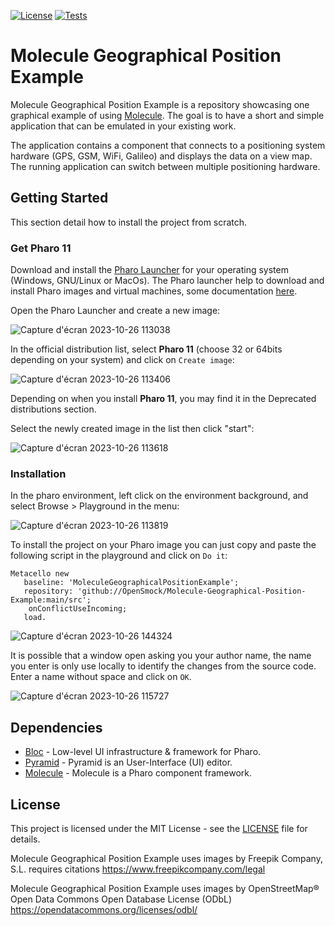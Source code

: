 [![License](https://img.shields.io/github/license/OpenSmock/Molecule-Geographical-Position-Example.svg)](./LICENSE)
[![Tests](https://github.com/OpenSmock/Molecule-Geographical-Position-Example/actions/workflows/Tests.yml/badge.svg)](https://github.com/OpenSmock/Molecule-Geographical-Position-Example/actions/workflows/Tests.yml)

# Molecule Geographical Position Example

Molecule Geographical Position Example is a repository showcasing one graphical example of using [Molecule](https://github.com/OpenSmock/Molecule). The goal is to have a short and simple application that can be emulated in your existing work.

The application contains a component that connects to a positioning system hardware (GPS, GSM, WiFi, Galileo) and displays the data on a view map. The running application can switch between multiple positioning hardware.

## Getting Started

This section detail how to install the project from scratch.

### Get Pharo 11

Download and install the [Pharo Launcher](https://pharo.org/download) for your operating system (Windows, GNU/Linux or MacOs). The Pharo launcher help to download and install Pharo images and virtual machines, some documentation [here](https://pharo-project.github.io/pharo-launcher/installation/).

Open the Pharo Launcher and create a new image:

![Capture d'écran 2023-10-26 113038](https://github.com/OpenSmock/Molecule-Geographical-Position-Example/assets/34318678/2389dd07-ba76-467f-9870-4da800690817)

In the official distribution list, select **Pharo 11** (choose 32 or 64bits depending on your system) and click on `Create image`:

![Capture d'écran 2023-10-26 113406](https://github.com/OpenSmock/Molecule-Geographical-Position-Example/assets/34318678/4a8eb11f-c2de-4e84-86f0-6e1e61a8c27d)

Depending on when you install **Pharo 11**, you may find it in the Deprecated distributions section.

Select the newly created image in the list then click "start":

![Capture d'écran 2023-10-26 113618](https://github.com/OpenSmock/Molecule-Geographical-Position-Example/assets/34318678/c9b4083b-711c-4c7a-861b-d86e008569ec)


### Installation

In the pharo environment, left click on the environment background, and select Browse > Playground in the menu:

![Capture d'écran 2023-10-26 113819](https://github.com/OpenSmock/Molecule-Geographical-Position-Example/assets/34318678/046fd928-2260-4f25-8fe9-782c31f3e68a)

To install the project on your Pharo image you can just copy and paste the following script in the playground and click on `Do it`:

```smalltalk
Metacello new
   baseline: 'MoleculeGeographicalPositionExample';
   repository: 'github://OpenSmock/Molecule-Geographical-Position-Example:main/src';
	onConflictUseIncoming;
   load.
```

![Capture d'écran 2023-10-26 144324](https://github.com/OpenSmock/Molecule-Geographical-Position-Example/assets/34318678/f340641d-3d4f-4304-971a-8b319eb68c4b)

It is possible that a window open asking you your author name, the name you enter is only use locally to identify the changes from the source code. Enter a name without space and click on `OK`.

![Capture d'écran 2023-10-26 115727](https://github.com/OpenSmock/Molecule-Geographical-Position-Example/assets/34318678/c8ca385a-5ea1-4385-ae20-74d5f2554fb7)

## Dependencies

+ [Bloc](https://github.com/pharo-graphics/Bloc) - Low-level UI infrastructure & framework for Pharo.
+ [Pyramid](https://github.com/OpenSmock/Pyramid) - Pyramid is an User-Interface (UI) editor.
+ [Molecule](https://github.com/OpenSmock/Molecule) - Molecule is a Pharo component framework.

## License

This project is licensed under the MIT License - see the [LICENSE](LICENSE) file for details.

Molecule Geographical Position Example uses images by Freepik Company, S.L.
requires citations
https://www.freepikcompany.com/legal

Molecule Geographical Position Example uses images by OpenStreetMap®
Open Data Commons Open Database License (ODbL)
https://opendatacommons.org/licenses/odbl/

